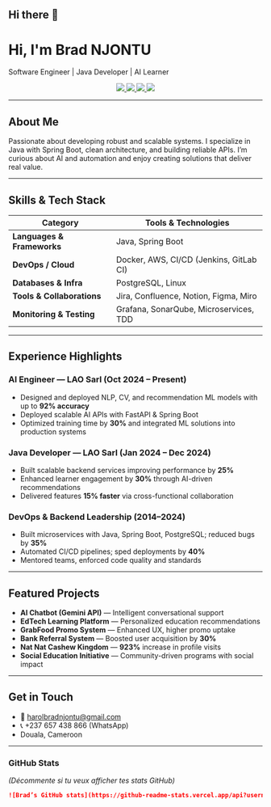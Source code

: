 ## Hi there 👋

<!--
**BradNJONTU/BradNJONTU** is a ✨ _special_ ✨ repository because its `README.md` (this file) appears on your GitHub profile.

Here are some ideas to get you started:

- 🔭 I’m currently working on ...
- 🌱 I’m currently learning ...
- 👯 I’m looking to collaborate on ...
- 🤔 I’m looking for help with ...
- 💬 Ask me about ...
- 📫 How to reach me: ...
- 😄 Pronouns: ...
- ⚡ Fun fact: ...
-->
<p align="center">
  <h1>Hi, I'm Brad NJONTU</h1>
  <p>Software Engineer | Java Developer | AI Learner</p>
</p>

<p align="center">
  <a href="https://www.linkedin.com/in/TON_LIEN_LINKEDIN" target="_blank">
    <img src="https://img.shields.io/badge/LinkedIn-0077B5?style=for-the-badge&logo=linkedin&logoColor=white"/>
  </a>
  <a href="https://www.instagram.com/TON_LIEN_INSTAGRAM" target="_blank">
    <img src="https://img.shields.io/badge/Instagram-E4405F?style=for-the-badge&logo=instagram&logoColor=white"/>
  </a>
  <a href="https://github.com/brad-njontu" target="_blank">
    <img src="https://img.shields.io/badge/GitHub-181717?style=for-the-badge&logo=github&logoColor=white"/>
  </a>
  <a href="mailto:harolbradnjontu@gmail.com">
    <img src="https://img.shields.io/badge/Email-D14836?style=for-the-badge&logo=gmail&logoColor=white"/>
  </a>
</p>

---

##  About Me  
Passionate about developing robust and scalable systems. I specialize in Java with Spring Boot, clean architecture, and building reliable APIs. I’m curious about AI and automation and enjoy creating solutions that deliver real value.

---

##  Skills & Tech Stack

| Category       | Tools & Technologies                                  |
|----------------|-------------------------------------------------------|
| **Languages & Frameworks** | Java, Spring Boot                            |
| **DevOps / Cloud**         | Docker, AWS, CI/CD (Jenkins, GitLab CI)    |
| **Databases & Infra**      | PostgreSQL, Linux                           |
| **Tools & Collaborations** | Jira, Confluence, Notion, Figma, Miro      |
| **Monitoring & Testing**   | Grafana, SonarQube, Microservices, TDD     |

---

##  Experience Highlights

### AI Engineer — LAO Sarl (Oct 2024 – Present)
- Designed and deployed NLP, CV, and recommendation ML models with up to **92% accuracy**
- Deployed scalable AI APIs with FastAPI & Spring Boot
- Optimized training time by **30%** and integrated ML solutions into production systems

### Java Developer — LAO Sarl (Jan 2024 – Dec 2024)
- Built scalable backend services improving performance by **25%**
- Enhanced learner engagement by **30%** through AI-driven recommendations
- Delivered features **15% faster** via cross-functional collaboration

### DevOps & Backend Leadership (2014–2024)
- Built microservices with Java, Spring Boot, PostgreSQL; reduced bugs by **35%**
- Automated CI/CD pipelines; sped deployments by **40%**
- Mentored teams, enforced code quality and standards

---

##  Featured Projects

- **AI Chatbot (Gemini API)** — Intelligent conversational support  
- **EdTech Learning Platform** — Personalized education recommendations  
- **GrabFood Promo System** — Enhanced UX, higher promo uptake  
- **Bank Referral System** — Boosted user acquisition by **30%**  
- **Nat Nat Cashew Kingdom** — **923%** increase in profile visits  
- **Social Education Initiative** — Community-driven programs with social impact

---

##  Get in Touch  
- 📧 harolbradnjontu@gmail.com  
- 📞 +237 657 438 866 (WhatsApp)  
-  Douala, Cameroon  

---

###  GitHub Stats  
*(Décommente si tu veux afficher tes stats GitHub)*  
```markdown
![Brad’s GitHub stats](https://github-readme-stats.vercel.app/api?username=brad-njontu&show_icons=true&theme=radical)

